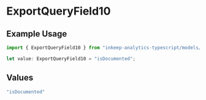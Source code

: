 # ExportQueryField10

## Example Usage

```typescript
import { ExportQueryField10 } from "inkeep-analytics-typescript/models/operations";

let value: ExportQueryField10 = "isDocumented";
```

## Values

```typescript
"isDocumented"
```